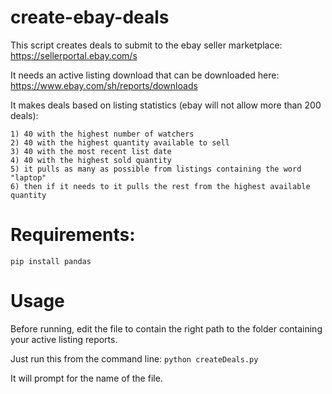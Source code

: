 
# create-ebay-deals

This script creates deals to submit to the ebay seller marketplace:
https://sellerportal.ebay.com/s

It needs an active listing download that can be downloaded here:
https://www.ebay.com/sh/reports/downloads

It makes deals based on listing statistics (ebay will not allow more than 200 deals):
```
1) 40 with the highest number of watchers
2) 40 with the highest quantity available to sell
3) 40 with the most recent list date
4) 40 with the highest sold quantity
5) it pulls as many as possible from listings containing the word "laptop"
6) then if it needs to it pulls the rest from the highest available quantity
```
# Requirements:
```
pip install pandas
```

# Usage
Before running, edit the file to contain the right path to the folder containing your active listing reports.

Just run this from the command line: ```python createDeals.py```

It will prompt for the name of the file.




